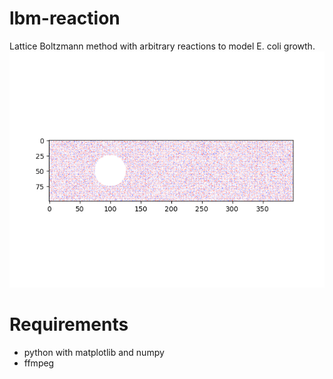 # lbm-reaction
Lattice Boltzmann method with arbitrary reactions to model E. coli growth.
![output.gif](https://github.com/aualbert/lbm-reaction/blob/main/output.gif)
# Requirements
- python with matplotlib and numpy
- ffmpeg 
